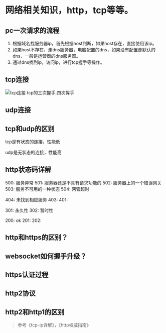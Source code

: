 #  网络相关知识，http，tcp等等。
## pc一次请求的流程
1. 根据域名找服务器ip，首先根据host判断，如果host存在，直接使用该ip。
2. 如果host不存在，走dns服务器，电脑配置的dns，如果没有配置走默认的dns，一般是运营商的dns服务器。
3. 通过dns找到ip，访问ip，进行tcp握手等操作。

## tcp连接
![tcp连接](images/tcp-connect.png)
tcp的三次握手,四次挥手


## udp连接

## tcp和udp的区别
tcp是有状态的连接，性能低

udp是无状态的连接，性能高


## http状态码详解
500: 服务异常
501: 服务器还是不具有请求功能的
502: 服务器上的一个错误网关
503: 服务不可用的一种状态
504: 网管超时

404: 未找到相应服务
403:
401:

301: 永久性
302: 暂时性

200: ok
201:
202:

## http和https的区别？

## websocket如何握手升级？

## https认证过程

## http2协议

## http2和http1的区别

> 参考《tcp-ip详解》，《http权威指南》
